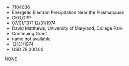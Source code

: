 * 7104036
* Energetic Electron Precipitation Near the Plasmapause
* GEO,OPP
* 07/01/1971,12/31/1974
* David Matthews, University of Maryland, College Park
* Continuing Grant
*   name not available
* 12/31/1974
* USD 78,200.00

NONE